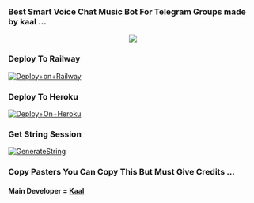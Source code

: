 ### Best Smart Voice Chat Music Bot For Telegram Groups made by kaal ...


<p align="center"><a href="https://t.me/ITS_HEAVEN_KING"><img src="https://telegra.ph/file/b911090d70bf276085778.jpg"></a></p>




### Deploy To Railway

[![Deploy+on+Railway](https://railway.app/button.svg)](https://railway.app/new/template?template=https://github.com/CandyMusic/AlishaMusicPlayer&envs=API_ID,API_HASH,BOT_TOKEN,STRING_SESSION)


### Deploy To Heroku

[![Deploy+On+Heroku](https://www.herokucdn.com/deploy/button.svg)](https://heroku.com/deploy?template=https://github.com/Ajsites2324/KAAL-TORNADO-MUSIC-BOT)



### Get String Session

[![GenerateString](https://img.shields.io/badge/repl.it-generateString-yellowgreen)](https://t.me/SessionGeneratorBot)



### Copy Pasters You Can Copy This But Must Give Credits ...

#### Main Developer = [Kaal](https://t.me/ITS_HEAVEN_KING)
